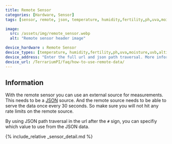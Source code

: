 ```yaml
---
title: Remote Sensor
categories: [Hardware, Sensor]
tags: [sensor, remote, json, temperature, humidity,fertility,ph,uva,moisture,uvb,altitude,co2,distance,uvi,pressure,light]

image:
  src: /assets/img/remote_sensor.webp
  alt: "Remote sensor header image"

device_hardware : Remote Sensor
device_types: [temperature, humidity,fertility,ph,uva,moisture,uvb,altitude,co2,distance,uvi,pressure,light]
device_address: "Enter the full url and json path traversal. More information at [remote hardware](/TerrariumPI/faq/how-to-use-remote-data/)."
device_url: /TerrariumPI/faq/how-to-use-remote-data/
---
```


## Information
With the remote sensor you can use an external source for measurements. This needs to be a [JSON](https://nl.wikipedia.org/wiki/JSON) source. And the remote source needs to be able to serve the data once every 30 seconds. So make sure you will not hit any rate limits on the remote source.

By using JSON path traversal in the url after the `#` sign, you can specifiy which value to use from the JSON data.


{% include_relative _sensor_detail.md %}